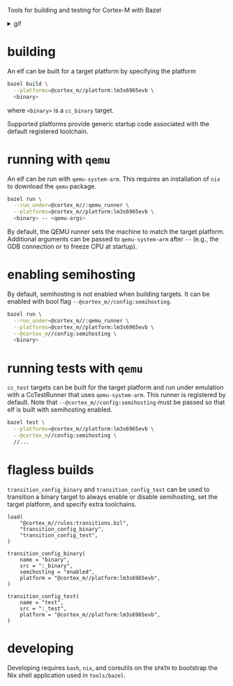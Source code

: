 Tools for building and testing for Cortex-M with Bazel

<details><summary>gif</summary>

![usage](gifs/usage.gif)

</details>

# building

An elf can be built for a target platform by specifying the platform

```sh
bazel build \
  --platforms=@cortex_m//platform:lm3s6965evb \
  <binary>
```

where `<binary>` is a `cc_binary` target.

Supported platforms provide generic startup code associated with the default
registered toolchain.

# running with `qemu`

An elf can be run with `qemu-system-arm`. This requires an installation of `nix`
to download the `qemu` package.

```sh
bazel run \
  --run_under=@cortex_m//:qemu_runner \
  --platforms=@cortex_m//platform:lm3s6965evb \
  <binary> -- <qemu-args>
```

By default, the QEMU runner sets the machine to match the target platform.
Additional arguments can be passed to `qemu-system-arm` after `--` (e.g., the
GDB connection or to freeze CPU at startup).

# enabling semihosting

By default, semihosting is not enabled when building targets. It can be enabled
with bool flag `--@cortex_m//config:semihosting`.

```sh
bazel run \
  --run_under=@cortex_m//:qemu_runner \
  --platforms=@cortex_m//platform:lm3s6965evb \
  --@cortex_m//config:semihosting \
  <binary>
```

# running tests with `qemu`

`cc_test` targets can be built for the target platform and run under emulation
with a CcTestRunner that uses `qemu-system-arm`. This runner is registered by
default. Note that `--@cortex_m//config:semihosting` must be passed so that elf
is built with semihosting enabled.

```sh
bazel test \
  --platforms=@cortex_m//platform:lm3s6965evb \
  --@cortex_m//config:semihosting \
  //...
```

# flagless builds

`transition_config_binary` and `transition_config_test` can be used to
transition a binary target to always enable or disable semihosting, set the
target platform, and specify extra toolchains.

```starlark
load(
    "@cortex_m//rules:transitions.bzl",
    "transition_config_binary",
    "transition_config_test",
)

transition_config_binary(
    name = "binary",
    src = ":_binary",
    semihosting = "enabled",
    platform = "@cortex_m//platform:lm3s6965evb",
)

transition_config_test(
    name = "test",
    src = ":_test",
    platform = "@cortex_m//platform:lm3s6965evb",
)
```

# developing

Developing requires `bash`, `nix`, and coreutils on the `$PATH` to bootstrap
the Nix shell application used in `tools/bazel`.
